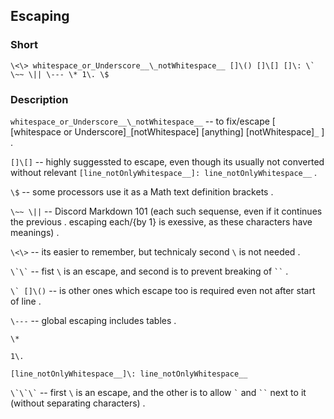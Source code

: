 
## Escaping

### Short

`` \<\> whitespace_or_Underscore__\_notWhitespace__ []\() []\[] []\: \` \~~ \|| \--- \* 1\. \$ ``

### Description

`` whitespace_or_Underscore__\_notWhitespace__ `` -- to fix/escape [ [whitespace or Underscore]`_`[notWhitespace] [anything] [notWhitespace]`_` ] .

`` []\[] `` -- highly suggessted to escape, even though its usually not converted without relevant `` [line_notOnlyWhitespace__]: line_notOnlyWhitespace__ `` .

`` \$ `` -- some processors use it as a Math text definition brackets .

`` \~~ \|| `` -- Discord Markdown 101 (each such sequense, even if it continues the previous . escaping each/{by 1} is exessive, as these characters have meanings) .

`` \<\> `` -- its easier to remember, but technicaly second `\` is not needed .

`` \`\` `` -- fist `\` is an escape, and second is to prevent breaking of ` `` ` .

`` \` []\() `` -- is other ones which escape too is required even not after start of line .

`` \--- `` -- global escaping includes tables .

`` \* ``

`` 1\. ``

`` [line_notOnlyWhitespace__]\: line_notOnlyWhitespace__ ``

`` \`\`\` `` -- first `\` is an escape, and the other is to allow `` ` `` and ` `` ` next to it (without separating characters) .
